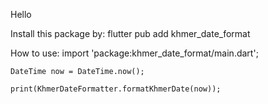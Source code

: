 Hello

Install this package by: flutter pub add khmer_date_format

How to use:
    import 'package:khmer_date_format/main.dart';

    DateTime now = DateTime.now();

    print(KhmerDateFormatter.formatKhmerDate(now));